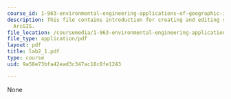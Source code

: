 ```yaml
---
course_id: 1-963-environmental-engineering-applications-of-geographic-information-systems-fall-2004
description: This file contains introduction for creating and editing shapefiles in
  ArcGIS.
file_location: /coursemedia/1-963-environmental-engineering-applications-of-geographic-information-systems-fall-2004/9a58e73bfa42ead3c347ac18c8fe1243_lab2_1.pdf
file_type: application/pdf
layout: pdf
title: lab2_1.pdf
type: course
uid: 9a58e73bfa42ead3c347ac18c8fe1243

---
```

None